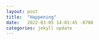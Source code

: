 ```yaml
---
layout: post
title:  "Happening"
date:   2022-03-05 14:01:45 -0700
categories: jekyll update
---
```

